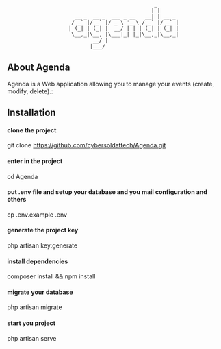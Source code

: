 
                                                    _       
                                                   | |      
                          __ _  __ _  ___ _ __   __| | __ _ 
                         / _` |/ _` |/ _ \ '_ \ / _` |/ _` |
                        | (_| | (_| |  __/ | | | (_| | (_| |
                         \__,_|\__, |\___|_| |_|\__,_|\__,_|
                                __/ |                       
                               |___/  


## About Agenda

Agenda is a Web application allowing you to manage your events (create, modify, delete).:

## Installation
   #### clone the project
   git clone https://github.com/cybersoldattech/Agenda.git
   #### enter in the project
   cd Agenda
   #### put .env file and setup your database and you mail configuration and others
   cp .env.example .env
   #### generate the project key
   php artisan key:generate
   #### install dependencies
   composer install &&
   npm install
   #### migrate your database
   php artisan migrate
   #### start you project
   php artisan serve
   
   
